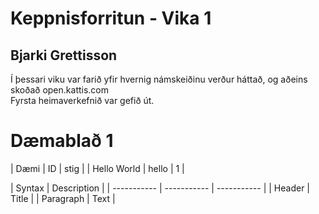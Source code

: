 # Keppnisforritun - Vika 1
## Bjarki Grettisson

Í þessari viku var farið yfir hvernig námskeiðinu verður háttað, og aðeins skoðað open.kattis.com\
Fyrsta heimaverkefnið var gefið út.


# Dæmablað 1

| Dæmi | ID | stig |
| Hello World | hello | 1 |

| Syntax | Description |
| ----------- | ----------- | ----------- |
| Header | Title |
| Paragraph | Text |